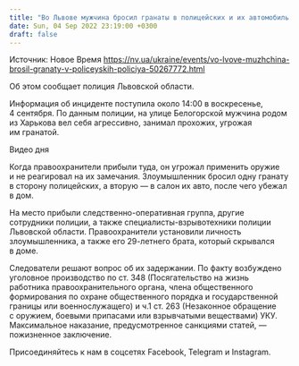 ```yaml
---
title: "Во Львове мужчина бросил гранаты в полицейских и их автомобиль. Ему грозит пожизненное"
date: Sun, 04 Sep 2022 23:19:00 +0300
draft: false
---
```

Источник: Новое Время https://nv.ua/ukraine/events/vo-lvove-muzhchina-brosil-granaty-v-policeyskih-policiya-50267772.html


Об этом сообщает полиция Львовской области.

Информация об инциденте поступила около 14:00 в воскресенье, 4 сентября. По данным полиции, на улице Белогорской мужчина родом из Харькова вел себя агрессивно, занимал прохожих, угрожая им гранатой.

 Видео дня   

Когда правоохранители прибыли туда, он угрожал применить оружие и не реагировал на их замечания. Злоумышленник бросил одну гранату в сторону полицейских, а вторую — в салон их авто, после чего убежал в дом.

На место прибыли следственно-оперативная группа, другие сотрудники полиции, а также специалисты-взрывотехники полиции Львовской области. Правоохранители установили личность злоумышленника, а также его 29-летнего брата, который скрывался в доме.

Следователи решают вопрос об их задержании. По факту возбуждено уголовное производство по ст. 348 (Посягательство на жизнь работника правоохранительного органа, члена общественного формирования по охране общественного порядка и государственной границы или военнослужащего) и ч.1 ст. 263 (Незаконное обращение с оружием, боевыми припасами или взрывчатыми веществами) УКУ. Максимальное наказание, предусмотренное санкциями статей, — пожизненное заключение.

Присоединяйтесь к нам в соцсетях Facebook, Telegram и Instagram.
